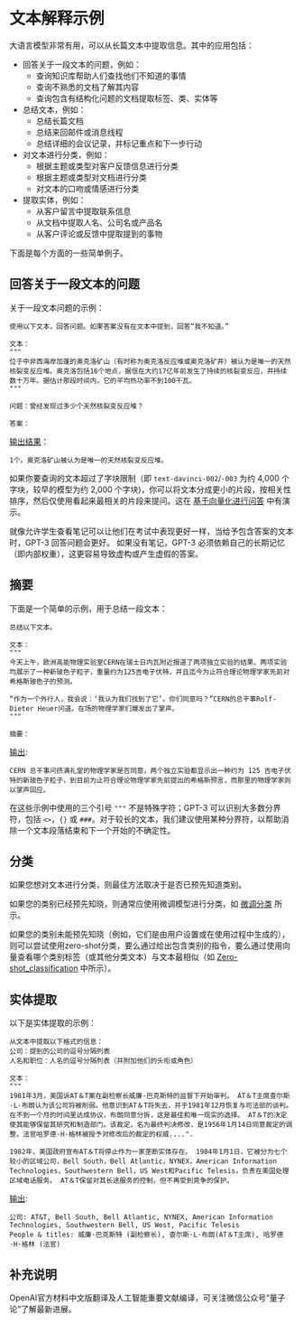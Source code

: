 # 文本解释示例

大语言模型非常有用，可以从长篇文本中提取信息。其中的应用包括：

* 回答关于一段文本的问题，例如：
  * 查询知识库帮助人们查找他们不知道的事情
  * 查询不熟悉的文档了解其内容
  * 查询包含有结构化问题的文档提取标签、类、实体等
* 总结文本，例如：
  * 总结长篇文档
  * 总结来回邮件或消息线程
  * 总结详细的会议记录，并标记重点和下一步行动
* 对文本进行分类，例如：
  * 根据主题或类型对客户反馈信息进行分类
  * 根据主题或类型对文档进行分类
  * 对文本的口吻或情感进行分类
* 提取实体，例如：
  * 从客户留言中提取联系信息
  * 从文档中提取人名、公司名或产品名
  * 从客户评论或反馈中提取提到的事物

下面是每个方面的一些简单例子。

## 回答关于一段文本的问题

关于一段文本问题的示例：

```
使用以下文本，回答问题。如果答案没有在文本中提到，回答“我不知道。”

文本：
"""
位于中非西海岸加蓬的奥克洛矿山（有时称为奥克洛反应堆或奥克洛矿井）被认为是唯一的天然核裂变反应堆。奥克洛包括16个地点，据信在大约17亿年前发生了持续的核裂变反应，并持续数十万年。据估计那段时间内，它的平均热功率不到100千瓦。
"""

问题：曾经发现过多少个天然核裂变反应堆？

答案：
```

[输出结果](https://beta.openai.com/playground/p/c8ZL7ioqKK7zxrMT2T9Md3gJ)：

```
1个。奥克洛矿山被认为是唯一的天然核裂变反应堆。
```

如果你要查询的文本超过了字块限制（即 `text-davinci-002`/`-003` 为约 4,000 个字块，较早的模型为约 2,000 个字块)，你可以将文本分成更小的片段，按相关性排序，然后仅使用看起来最相关的片段来提问。这在 [基于向量化进行问答](examples/Question_answering_using_embeddings.ipynb) 中有演示。

就像允许学生查看笔记可以让他们在考试中表现更好一样，当给予包含答案的文本时，GPT-3 回答问题会更好。
如果没有笔记，GPT-3 必须依赖自己的长期记忆（即内部权重），这更容易导致虚构或产生虚假的答案。

## 摘要

下面是一个简单的示例，用于总结一段文本：

```
总结以下文本。

文本：
"""
今天上午，欧洲高能物理实验室CERN在瑞士日内瓦附近报道了两项独立实验的结果。两项实验均展示了一种新玻色子粒子，重量约为125吉电子伏特，并且迄今为止符合理论物理学家先前对希格斯玻色子的预测。

“作为一个外行人，我会说：‘我认为我们找到了它’。你们同意吗？”CERN的总干事Rolf-Dieter Heuer问道。在场的物理学家们爆发出了掌声。
"""

摘要：
```

[输出](https://beta.openai.com/playground/p/pew7DNB908TkUYiF0ZOdaIGc):

```
CERN 总干事问挤满礼堂的物理学家是否同意，两个独立实验都显示出一种约为 125 吉电子伏特的新玻色子粒子，到目前为止符合理论物理学家先前提出的希格斯预言，而那里的物理学家则以掌声回应。
```

在这些示例中使用的三个引号 `"""` 不是特殊字符；GPT-3 可以识别大多数分界符，包括 `<>`，`{}` 或 `###`。对于较长的文本，我们建议使用某种分界符，以帮助消除一个文本段落结束和下一个开始的不确定性。

## 分类
如果您想对文本进行分类，则最佳方法取决于是否已预先知道类别。

如果您的类别已经预先知晓，则通常应使用微调模型进行分类，如 [微调分类](examples/Fine-tuned_classification.ipynb) 所示。

如果您的类别未能预先知晓（例如，它们是由用户设置或在使用过程中生成的），则可以尝试使用zero-shot分类，要么通过给出包含类别的指令，要么通过使用向量查看哪个类别标签（或其他分类文本）与文本最相似（如 [Zero-shot_classification](examples/Zero-shot_classification_with_embeddings.ipynb) 中所示）。

## 实体提取

以下是实体提取的示例：

```
从文本中提取以下格式的信息：
公司：提到的公司的逗号分隔列表
人名和职位：人名的逗号分隔列表（并附加他们的头衔或角色）

文本：
"""
1981年3月，美国诉AT＆T案在副检察长威廉·巴克斯特的监督下开始审判。 AT＆T主席查尔斯·L·布朗认为该公司将被削弱。他意识到AT＆T将失去，并于1981年12月恢复与司法部的谈判。在不到一个月的时间里达成协议，布朗同意分拆，这是最佳和唯一现实的选择。 AT＆T的决定使其能够保留其研究和制造部门。该裁定，名为最终判决修改，是1956年1月14日同意裁定的调整。法官哈罗德·H·格林被授予对修改后的裁定的权威....".

1982年，美国政府宣布AT＆T将停止作为一家垄断实体存在。 1984年1月1日，它被分为七个较小的区域公司，Bell South，Bell Atlantic，NYNEX，American Information Technologies，Southwestern Bell，US West和Pacific Telesis，负责在美国处理区域电话服务。 AT＆T保留对其长途服务的控制，但不再受到竞争的保护。
```
[输出](https://beta.openai.com/playground/p/of47T7N5CtHF4RlvwFkTu3pN):

```
公司: AT&T, Bell South, Bell Atlantic, NYNEX, American Information Technologies, Southwestern Bell, US West, Pacific Telesis
People & titles: 威廉·巴克斯特 (副检察长), 查尔斯·L·布朗(AT＆T主席), 哈罗德·H·格林 (法官)
```

## 补充说明
OpenAI官方材料中文版翻译及人工智能重要文献编译，可关注微信公众号“量子论”了解最新进展。
